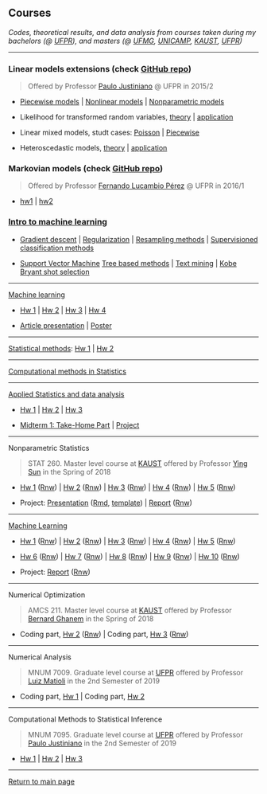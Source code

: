 ## Courses

*Codes, theoretical results, and data analysis from courses taken during
my bachelors (@ [UFPR](http://www.est.ufpr.br/index.html)), and masters
(@ [UFMG](http://www.est.ufmg.br/portal/),
[UNICAMP](https://www.ime.unicamp.br/pos-graduacao/estatistica),
[KAUST](https://cemse.kaust.edu.sa/stat),
[UFPR](http://www.prppg.ufpr.br/ppgmne/))*

***

### Linear models extensions (check [GitHub repo](https://github.com/henriquelaureano/lme15))

> Offered by Professor [Paulo Justiniano](https://bit.ly/3hurNG3) @ UFPR
> in 2015/2

+ [Piecewise models](lme15/piecewise.html) |
  [Nonlinear models](lme15/nls.html) |
  [Nonparametric models](lme15/nonparametric.html)

+ Likelihood for transformed random variables,
  [theory](lme15/likelihood/theory.html) |
  [application](lme15/likelihood/application.html)

+ Linear mixed models, studt cases: 
  [Poisson](lme15/lmm/poisson.html) |
  [Piecewise](lme15/lmm/piecewise.html)

+ Heteroscedastic models,
  [theory](lme15/hetero/theory.html) |
  [application](lme15/hetero/application.html)


### Markovian models (check [GitHub repo](https://github.com/henriquelaureano/markov16))

> Offered by Professor
> [Fernando Lucambio Pérez](https://docs.ufpr.br/~lucambio/)
> @ UFPR in 2016/1

+ [hw1](markov16/hw1.pdf) | [hw2](markov16/hw2.pdf)

### [Intro to machine learning](https://github.com/henriquelaureano/ce062)

+ [Gradient descent](intro2ml/gradient_descent/) |
  [Regularization](intro2ml/regularization/) |
  [Resampling methods](intro2ml/resampling_methods/) |
  [Supervisioned classification methods](intro2ml/supervisioned_classification_methods/)

+ [Support Vector Machine](intro2ml/support_vector_machine/)
  [Tree based methods](intro2ml/tree_based_methods/) |
  [Text mining](intro2ml/text_mining/) |
  [Kobe Bryant shot selection](intro2ml/kobe_bryant_shot_selection/)

***

[Machine learning](https://github.com/henriquelaureano/ML-UFMG)

+ [Hw 1](ml/hw1/master.pdf) | [Hw 2](ml/hw2/master.pdf) |
  [Hw 3](ml/hw3/master.pdf) | [Hw 4](ml/hw4/master.pdf)

+ [Article presentation](ml/article/master.pdf) |
  [Poster](ml/poster/master.pdf)

***

[Statistical methods](https://github.com/henriquelaureano/mi404-statistical_methods):
[Hw 1](stat_methods/hw1.pdf) | [Hw 2](stat_methods/hw2.pdf)

***

[Computational methods in Statistics](cms/)

***

[Applied Statistics and data analysis](https://github.com/henriquelaureano/amcs210)

+ [Hw 1](applied_stats/hw1.pdf) |
  [Hw 2](applied_stats/hw2.pdf) |
  [Hw 3](applied_stats/hw3.pdf)

+ [Midterm 1: Take-Home Part](applied_stats/md1-thp.pdf) |
  [Project](applied_stats/project.pdf)

***

Nonparametric Statistics

> STAT 260. Master level course at [KAUST](https://www.kaust.edu.sa/en)
> offered by Professor
> [Ying Sun](https://www.kaust.edu.sa/en/study/faculty/ying-sun)
> in the Spring of 2018

+ [Hw 1](nonparametric_stat/hw1.pdf) ([Rnw](nonparametric_stat/hw1.Rnw)) |
  [Hw 2](nonparametric_stat/hw2.pdf) ([Rnw](nonparametric_stat/hw2.Rnw)) |
  [Hw 3](nonparametric_stat/hw3.pdf) ([Rnw](nonparametric_stat/hw3.Rnw)) |
  [Hw 4](nonparametric_stat/hw4.pdf) ([Rnw](nonparametric_stat/hw4.Rnw)) |
  [Hw 5](nonparametric_stat/hw5.pdf) ([Rnw](nonparametric_stat/hw5.Rnw))

+ Project: 
  [Presentation](nonparametric_stat/project_slides.pdf)
  ([Rmd](nonparametric_stat/project_slides.Rmd),
  [template](nonparametric_stat/slides_template.tex)) |
  [Report](nonparametric_stat/project_report.pdf)
  ([Rnw](nonparametric_stat/project_report.Rnw))

***

[Machine Learning](https://sites.google.com/site/kaust229machinelearning/)

+ [Hw 1](ml-kaust/hw1.pdf) ([Rnw](ml-kaust/hw1.Rnw)) |
  [Hw 2](ml-kaust/hw2.pdf) ([Rnw](ml-kaust/hw2.Rnw)) |
  [Hw 3](ml-kaust/hw3.pdf) ([Rnw](ml-kaust/hw3.Rnw)) |
  [Hw 4](ml-kaust/hw4.pdf) ([Rnw](ml-kaust/hw4.Rnw)) |
  [Hw 5](ml-kaust/hw5.pdf) ([Rnw](ml-kaust/hw5.Rnw))

+ [Hw 6](ml-kaust/hw6.pdf) ([Rnw](ml-kaust/hw6.Rnw)) |
  [Hw 7](ml-kaust/hw7.pdf) ([Rnw](ml-kaust/hw7.Rnw)) |
  [Hw 8](ml-kaust/hw8.pdf) ([Rnw](ml-kaust/hw8.Rnw)) |
  [Hw 9](ml-kaust/hw9.pdf) ([Rnw](ml-kaust/hw9.Rnw)) |
  [Hw 10](ml-kaust/hw10.pdf) ([Rnw](ml-kaust/hw10.Rnw))

+ Project:
  [Report](ml-kaust/project_report.pdf)
  ([Rnw](ml-kaust/project_report.Rnw))

***

Numerical Optimization

> AMCS 211. Master level course at [KAUST](https://www.kaust.edu.sa/en)
> offered by Professor [Bernard Ghanem](http://www.bernardghanem.com/)
> in the Spring of 2018

+ Coding part, [Hw 2](num_optim/hw2.pdf) ([Rnw](num_optim/hw2.Rnw)) |
  Coding part, [Hw 3](num_optim/hw3.pdf) ([Rnw](num_optim/hw3.Rnw))

***

Numerical Analysis

> MNUM 7009. Graduate level course at [UFPR](https://www.ufpr.br)
> offered by Professor [Luiz Matioli](https://docs.ufpr.br/~matioli/)
> in the 2nd Semester of 2019

+ Coding part, [Hw 1](numerical_analysis/list_1.pdf) |
  Coding part, [Hw 2](numerical_analysis/list_2.pdf)

***

Computational Methods to Statistical Inference

> MNUM 7095. Graduate level course at [UFPR](https://www.ufpr.br)
> offered by Professor [Paulo Justiniano](http://leg.ufpr.br/~paulojus/)
> in the 2nd Semester of 2019</h5>

+ [Hw 1](mcie/list_1.pdf) |
  [Hw 2](mcie/list_2.pdf) |
  [Hw 3](mcie/list_3.pdf)

***

[Return to main page](https://henriquelaureano.github.io)

